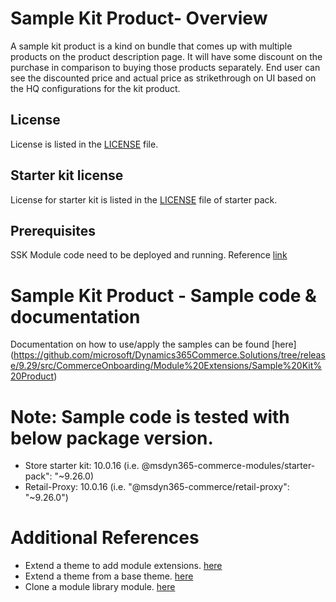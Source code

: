 # Sample Kit Product- Overview
A sample kit product is a kind on bundle that comes up with multiple products on the product description page. It will have some discount on the purchase in comparison to buying those products separately.  End user can see the discounted price and actual price as strikethrough on UI based on the HQ configurations for the kit product.

## License
License is listed in the [LICENSE](https://github.com/microsoft/Dynamics365Commerce.Solutions/tree/release/9.29/src/CommerceOnboarding/Module%20Extensions/Sample%20Kit%20Product) file.

## Starter kit license
License for starter kit is listed in the [LICENSE](./starter-pack/LICENSE) file of starter pack.

## Prerequisites
SSK Module code need to be deployed and running.
Reference [link](https://docs.microsoft.com/en-us/dynamics365/commerce/e-commerce-extensibility/setup-dev-environment)

# Sample Kit Product - Sample code & documentation
Documentation on how to use/apply the samples can be found [here] (https://github.com/microsoft/Dynamics365Commerce.Solutions/tree/release/9.29/src/CommerceOnboarding/Module%20Extensions/Sample%20Kit%20Product)

# Note: Sample code is tested with below package version.
- Store starter kit: 10.0.16 (i.e. @msdyn365-commerce-modules/starter-pack": "~9.26.0)
- Retail-Proxy: 10.0.16 (i.e. "@msdyn365-commerce/retail-proxy": "~9.26.0")

# Additional References
- Extend a theme to add module extensions. [here](https://docs.microsoft.com/en-us/dynamics365/commerce/e-commerce-extensibility/theme-module-extensions)
- Extend a theme from a base theme. [here](https://docs.microsoft.com/en-us/dynamics365/commerce/e-commerce-extensibility/extend-theme)
- Clone a module library module. [here](https://docs.microsoft.com/en-us/dynamics365/commerce/e-commerce-extensibility/clone-starter-module)